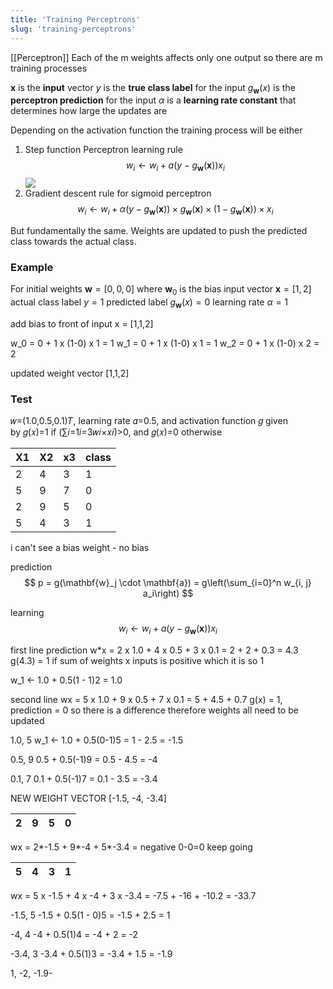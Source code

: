 ```yaml
---
title: 'Training Perceptrons'
slug: 'training-perceptrons'
---
```


[[Perceptron]]
Each of the m weights affects only one output
so there are m training processes

$\mathbf{x}$ is the **input** vector
$y$ is the **true class label** for the input
$g_\mathbf{w}(x)$ is the **perceptron prediction** for the input
$\alpha$ is a **learning rate constant** that determines how large the updates are

Depending on the activation function the training process will be either

1. Step function Perceptron learning rule
$$w_i \leftarrow w_i + a(y-g_\mathbf{w}(\mathbf{x})){x}_i$$
![](https://static.meri.garden/fec983ec2450de4a6641ca062b3cf08e.png)
2. Gradient descent rule for sigmoid perceptron
$$w_i \leftarrow w_i + 
\alpha (y-g_\mathbf{w}(\mathbf{x})) \times g_\mathbf{w}(\mathbf{x}) \times (1- g_\mathbf{w}(\mathbf{x})) \times {x}_i$$

But fundamentally the same. Weights are updated to push the predicted class towards the actual class.

### Example


For initial weights $\mathbf{w} = [0,0,0]$ where $\mathbf{w}_0$ is the bias
input vector $\mathbf{x} = [1, 2]$
actual class label $y = 1$
predicted label $g_\mathbf{w}(x) = 0$
learning rate $\alpha = 1$

add bias to front of input x = [1,1,2]

w_0 = 0 + 1 x (1-0) x 1 = 1
w_1 = 0 + 1 x (1-0) x 1 = 1
w_2 = 0 + 1 x (1-0) x 2 = 2

updated weight vector [1,1,2]


### Test
𝑤=(1.0,0.5,0.1)𝑇, learning rate 𝛼=0.5, and activation function 𝑔 given by 𝑔(𝑥)=1 if (∑𝑖=1𝑖=3𝑤𝑖×𝑥𝑖)>0, and 𝑔(𝑥)=0 otherwise

| X1  | X2  | x3  | class |
| --- | --- | --- | ----- |
| 2   | 4   | 3   | 1     |
| 5   | 9   | 7   | 0     |
| 2   | 9   | 5   | 0     |
| 5   | 4   | 3   | 1     |

i can't see a bias weight - no bias

prediction
$$ p = g(\mathbf{w}_j \cdot \mathbf{a}) = g\left(\sum_{i=0}^n w_{i, j} a_i\right) $$

learning
$$w_i \leftarrow w_i + a(y-g_\mathbf{w}(\mathbf{x})){x}_i$$

first line prediction
w*x = 2 x 1.0 + 4 x 0.5 + 3 x 0.1 = 2 + 2 + 0.3 = 4.3
g(4.3) = 1 if sum of weights x inputs is positive which it is so 1


w_1 <- 1.0 + 0.5(1 - 1)2 = 1.0

second line 
wx = 5 x 1.0 + 9 x 0.5 + 7 x 0.1 = 5 + 4.5 + 0.7
g(x) = 1, prediction = 0 so there is a difference therefore weights all need to be updated

1.0, 5
w_1 <- 1.0 + 0.5(0-1)5 = 1 - 2.5 = -1.5

0.5, 9
0.5 + 0.5(-1)9 = 0.5 - 4.5 = -4

0.1, 7
0.1 + 0.5(-1)7 = 0.1 - 3.5 = -3.4

NEW WEIGHT VECTOR
[-1.5, -4, -3.4]

| 2   | 9   | 5   | 0     |
| --- | --- | --- | ----- |
wx = 2*-1.5 + 9*-4 + 5*-3.4 = negative 
0-0=0
keep going

| 5   | 4   | 3   | 1     |
| --- | --- | --- | ----- |
wx = 5 x -1.5 + 4 x -4 + 3 x -3.4 = -7.5 + -16 + -10.2 = -33.7

-1.5, 5
-1.5 + 0.5(1 - 0)5 = -1.5 + 2.5 = 1

-4, 4
-4 + 0.5(1)4 = -4 + 2 = -2

-3.4, 3
-3.4 + 0.5(1)3 = -3.4 + 1.5 = -1.9

1, -2, -1.9-